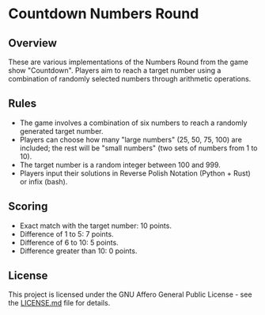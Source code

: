 # Countdown Numbers Round

## Overview
These are various implementations of the Numbers Round from the game show "Countdown". Players aim to reach a target number using a combination of randomly selected numbers through arithmetic operations.

## Rules
- The game involves a combination of six numbers to reach a randomly generated target number.
- Players can choose how many "large numbers" (25, 50, 75, 100) are included; the rest will be "small numbers" (two sets of numbers from 1 to 10).
- The target number is a random integer between 100 and 999.
- Players input their solutions in Reverse Polish Notation (Python + Rust) or infix (bash).

## Scoring
- Exact match with the target number: 10 points.
- Difference of 1 to 5: 7 points.
- Difference of 6 to 10: 5 points.
- Difference greater than 10: 0 points.

## License
This project is licensed under the GNU Affero General Public License - see the [LICENSE.md](LICENSE.md) file for details.
